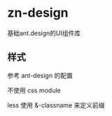 # zn-design #

基础ant.design的UI组件库

## 样式 ##

参考 ant-design 的配置

不使用 css module

less 使用 &-classname 来定义前缀
